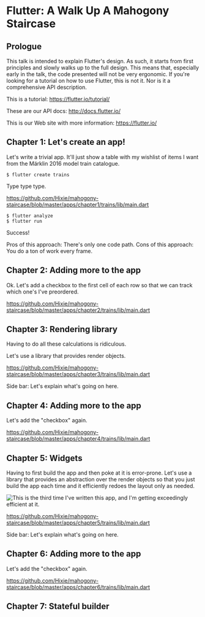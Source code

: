 <!--
Copyright (c) 2016, the Flutter project authors.  Please see the AUTHORS file
for details. All rights reserved. Use of this source code is governed by a
BSD-style license that can be found in the LICENSE file.
-->

Flutter: A Walk Up A Mahogony Staircase
=======================================

Prologue
--------

This talk is intended to explain Flutter's design. As such, it starts
from first principles and slowly walks up to the full design. This
means that, especially early in the talk, the code presented will not
be very ergonomic. If you're looking for a tutorial on how to use
Flutter, this is not it. Nor is it a comprehensive API description.

   This is a tutorial: https://flutter.io/tutorial/

   These are our API docs: http://docs.flutter.io/

   This is our Web site with more information: https://flutter.io/


Chapter 1: Let's create an app!
-------------------------------

Let's write a trivial app. It'll just show a table with my wishlist of
items I want from the Märklin 2016 model train catalogue.

```
$ flutter create trains
```

Type type type.

<https://github.com/Hixie/mahogony-staircase/blob/master/apps/chapter1/trains/lib/main.dart>

```
$ flutter analyze
$ flutter run
```

Success!

Pros of this approach: There's only one code path.
Cons of this approach: You do a ton of work every frame.


Chapter 2: Adding more to the app
---------------------------------

Ok. Let's add a checkbox to the first cell of each row so that we can
track which one's I've preordered.

<https://github.com/Hixie/mahogony-staircase/blob/master/apps/chapter2/trains/lib/main.dart>


Chapter 3: Rendering library
----------------------------

Having to do all these calculations is ridiculous.

Let's use a library that provides render objects.

<https://github.com/Hixie/mahogony-staircase/blob/master/apps/chapter3/trains/lib/main.dart>

Side bar: Let's explain what's going on here.


Chapter 4: Adding more to the app
---------------------------------

Let's add the "checkbox" again.

<https://github.com/Hixie/mahogony-staircase/blob/master/apps/chapter4/trains/lib/main.dart>


Chapter 5: Widgets
------------------

Having to first build the app and then poke at it is error-prone.
Let's use a library that provides an abstraction over the render
objects so that you just build the app each time and it efficiently
redoes the layout only as needed.

![This is the third time I've written this app, and I'm getting exceedingly efficient at it.](https://i.ytimg.com/vi/ZKpFFD7aX3c/maxresdefault.jpg)

<https://github.com/Hixie/mahogony-staircase/blob/master/apps/chapter5/trains/lib/main.dart>

Side bar: Let's explain what's going on here.


Chapter 6: Adding more to the app
---------------------------------

Let's add the "checkbox" again.

<https://github.com/Hixie/mahogony-staircase/blob/master/apps/chapter6/trains/lib/main.dart>


Chapter 7: Stateful builder
---------------------------

